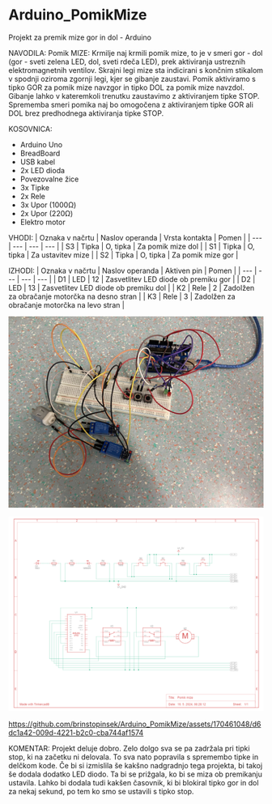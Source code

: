 # Arduino_PomikMize
Projekt za premik mize gor in dol - Arduino

NAVODILA: Pomik MIZE: Krmilje naj krmili pomik mize, to je v smeri gor - dol (gor - sveti zelena LED, dol, sveti rdeča LED), prek aktiviranja ustreznih elektromagnetnih ventilov. Skrajni legi mize sta indicirani s končnim stikalom v spodnji oziroma zgornji legi, kjer se gibanje zaustavi. Pomik aktiviramo s tipko GOR za pomik mize navzgor in tipko DOL za pomik mize navzdol. Gibanje lahko v kateremkoli trenutku zaustavimo z aktiviranjem tipke STOP. Sprememba smeri pomika naj bo omogočena z aktiviranjem tipke GOR ali DOL brez predhodnega aktiviranja tipke STOP.

KOSOVNICA: 
- Arduino Uno 
- BreadBoard 
- USB kabel 
- 2x LED dioda 
- Povezovalne žice 
- 3x Tipke 
- 2x Rele 
- 3x Upor (1000Ω) 
- 2x Upor (220Ω) 
- Elektro motor



VHODI:
| Oznaka v načrtu | Naslov operanda | Vrsta kontakta | Pomen |
| --- | --- | --- | --- |
| S3 | Tipka | O, tipka | Za pomik mize dol |
| S1 | Tipka | O, tipka | Za ustavitev mize |
| S2 | Tipka | O, tipka | Za pomik mize gor |


IZHODI:
| Oznaka v načrtu | Naslov operanda | Aktiven pin | Pomen |
| --- | --- | --- | --- |
| D1 | LED | 12 | Zasvetlitev LED diode ob premiku gor |
| D2 | LED | 13 | Zasvetlitev LED diode ob premiku dol |
| K2 | Rele | 2 | Zadolžen za obračanje motorčka na desno stran |
| K3 | Rele | 3 | Zadolžen za obračanje motorčka na levo stran |




  ![Vezje](https://raw.githubusercontent.com/brinstopinsek/Arduino_PomikMize/main/Vezje.png)

  ![VezalnaShema](https://raw.githubusercontent.com/brinstopinsek/Arduino_PomikMize/main/VezalnaShema.png)

  https://github.com/brinstopinsek/Arduino_PomikMize/assets/170461048/d6dc1a42-009d-4221-b2c0-cba744af1574


  


KOMENTAR:
Projekt deluje dobro. Zelo dolgo sva se pa zadržala pri tipki stop, ki na začetku ni delovala. To sva nato popravila s spremembo tipke in delčkom kode. Če bi si izmislila še kakšno nadgradnjo tega projekta, bi takoj še dodala dodatko LED diodo. Ta bi se prižgala, ko bi se miza ob premikanju ustavila. Lahko bi dodala tudi kakšen časovnik, ki bi blokiral tipko gor in dol za nekaj sekund, po tem ko smo se ustavili s tipko stop.
